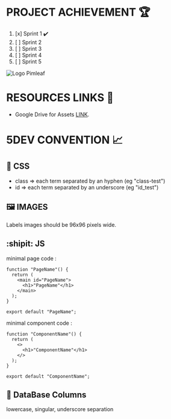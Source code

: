 # PROJECT ACHIEVEMENT :trophy:

1. [x] Sprint 1 :heavy_check_mark:
2. [ ] Sprint 2
3. [ ] Sprint 3
4. [ ] Sprint 4
5. [ ] Sprint 5

![Logo Pimleaf](https://www.pimleaf.fr/survey/tmp/assets/181c5803/Logo%20Pimleaf-1-.png)

# RESOURCES LINKS :rocket:

-   Google Drive for Assets [LINK](https://drive.google.com/drive/folders/1hMR7FfGbupMqo02WwPGFPcJILT5Amzjn).

# 5DEV CONVENTION :chart_with_upwards_trend:

## :balloon: CSS

-   class => each term separated by an hyphen (eg "class-test")
-   id => each term separated by an underscore (eg "id_test")

## :framed_picture: IMAGES

Labels images should be 96x96 pixels wide.

## :shipit: JS

minimal page code :

```
function "PageName"() {
  return (
    <main id="PageName">
      <h1>"PageName"</h1>
    </main>
  );
}

export default "PageName";
```

minimal component code :

```
function "ComponentName"() {
  return (
    <>
      <h1>"ComponentName"</h1>
    </>
  );
}

export default "ComponentName";
```

## :floppy_disk: DataBase Columns

lowercase, singular, underscore separation
